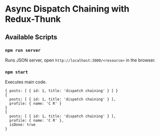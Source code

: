 # Async Dispatch Chaining with Redux-Thunk

## Available Scripts

### `npm run server`

Runs JSON server, open `http://localhost:3000/<resource>` in the browser.

### `npm start`

Executes main code.

```text
{ posts: [ { id: 1, title: 'dispatch chaining' } ] }
{
  posts: [ { id: 1, title: 'dispatch chaining' } ],
  profile: { name: 'C R' }
}
{
  posts: [ { id: 1, title: 'dispatch chaining' } ],
  profile: { name: 'C R' },
  isDone: true
}
```

